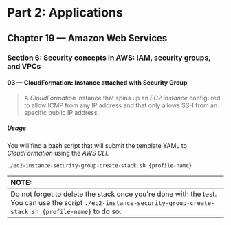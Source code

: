 # Part 2: Applications
## Chapter 19 &mdash; Amazon Web Services
### Section 6: Security concepts in AWS: IAM, security groups, and VPCs
#### 03 &mdash; CloudFormation: Instance attached with Security Group
> A *CloudFormation* instance that spins up an *EC2 instance* configured to allow ICMP from any IP address and that only allows SSH from an specific public IP address.

##### Usage

You will find a bash script that will submit the template YAML to *CloudFormation* using the *AWS CLI*.

```bash
./ec2-instance-security-group-create-stack.sh {profile-name}
```

| NOTE: |
| :---- |
| Do not forget to delete the stack once you're done with the test. You can use the script `./ec2-instance-security-group-create-stack.sh {profile-name}` to do so. |